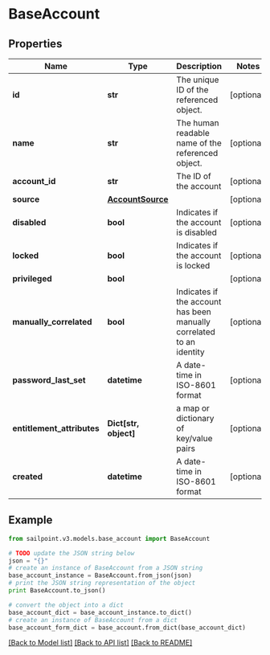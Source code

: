 # BaseAccount


## Properties
Name | Type | Description | Notes
------------ | ------------- | ------------- | -------------
**id** | **str** | The unique ID of the referenced object. | [optional] 
**name** | **str** | The human readable name of the referenced object. | [optional] 
**account_id** | **str** | The ID of the account | [optional] 
**source** | [**AccountSource**](AccountSource.md) |  | [optional] 
**disabled** | **bool** | Indicates if the account is disabled | [optional] 
**locked** | **bool** | Indicates if the account is locked | [optional] 
**privileged** | **bool** |  | [optional] 
**manually_correlated** | **bool** | Indicates if the account has been manually correlated to an identity | [optional] 
**password_last_set** | **datetime** | A date-time in ISO-8601 format | [optional] 
**entitlement_attributes** | **Dict[str, object]** | a map or dictionary of key/value pairs | [optional] 
**created** | **datetime** | A date-time in ISO-8601 format | [optional] 

## Example

```python
from sailpoint.v3.models.base_account import BaseAccount

# TODO update the JSON string below
json = "{}"
# create an instance of BaseAccount from a JSON string
base_account_instance = BaseAccount.from_json(json)
# print the JSON string representation of the object
print BaseAccount.to_json()

# convert the object into a dict
base_account_dict = base_account_instance.to_dict()
# create an instance of BaseAccount from a dict
base_account_form_dict = base_account.from_dict(base_account_dict)
```
[[Back to Model list]](../README.md#documentation-for-models) [[Back to API list]](../README.md#documentation-for-api-endpoints) [[Back to README]](../README.md)


